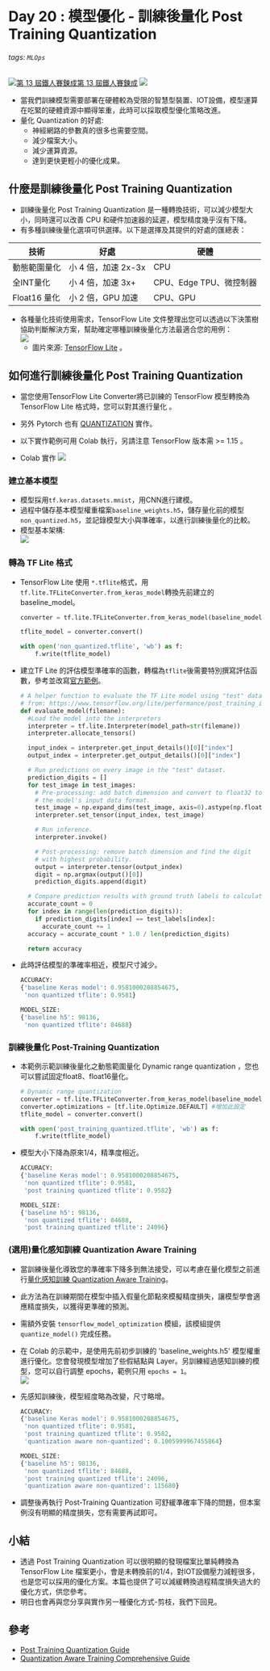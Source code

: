 # Day 20 : 模型優化 - 訓練後量化 Post Training Quantization

###### tags: `MLOps`
[![](https://d1dwq032kyr03c.cloudfront.net/images/ironman_sticker/13/ai-and-data.png?sticker "第 13 屆鐵人賽鍊成")第 13 屆鐵人賽鍊成](https://ithelp.ithome.com.tw/users/20121130/ironman/4015)
[![](https://img.shields.io/badge/iThome%E9%90%B5%E4%BA%BA%E8%B3%BD2021-%E5%A8%81%E5%88%A9%E6%96%AF-blue)](https://ithelp.ithome.com.tw/articles/10267328)

-   當我們訓練模型需要部署在硬體較為受限的智慧型裝置、IOT設備，模型運算在吃緊的硬體資源中顯得笨重，此時可以採取模型優化策略改進。
-   量化 Quantization 的好處:
    -   神經網路的參數真的很多也需要空間。
    -   減少檔案大小。
    -   減少運算資源。
    -   達到更快更輕小的優化成果。

什麼是訓練後量化 Post Training Quantization
-----------------------------------

-   訓練後量化 Post Training Quantization 是一種轉換技術，可以減少模型大小，同時還可以改善 CPU 和硬件加速器的延遲，模型精度幾乎沒有下降。
-   有多種訓練後量化選項可供選擇。以下是選擇及其提供的好處的匯總表：

| 技術 | 好處 | 硬體 |
| --- | --- | --- |
| 動態範圍量化 | 小 4 倍，加速 2x-3x | CPU |
| 全INT量化 | 小 4 倍，加速 3x+ | CPU、Edge TPU、微控制器 |
| Float16 量化 | 小 2 倍，GPU 加速 | CPU、GPU |

-   各種量化技術使用需求，TensorFlow Lite 文件整理出您可以透過以下決策樹協助判斷解決方案，幫助確定哪種訓練後量化方法最適合您的用例：  
    ![](https://i.imgur.com/nQwPqQ8.png)
    -   圖片來源: [TensorFlow Lite](https://www.tensorflow.org/lite/performance/post_training_quantization) 。

如何進行訓練後量化 Post Training Quantization
------------------------------------

-   當您使用TensorFlow Lite Converter將已訓練的 TensorFlow 模型轉換為 TensorFlow Lite 格式時，您可以對其進行量化 。
    
-   另外 Pytorch 也有 [QUANTIZATION](https://pytorch.org/docs/stable/quantization.html) 實作。
    
-   以下實作範例可用 Colab 執行，另請注意 TensorFlow 版本需 >= 1.15 。
    
-   Colab 實作 [![](https://i.imgur.com/pQnQ4tG.png)](https://colab.research.google.com/drive/1ukgVrMdtWjpReIygWHJ7-Lcw61Lv5kAO)
    

### 建立基本模型

-   模型採用`tf.keras.datasets.mnist`，用CNN進行建模。
-   過程中儲存基本模型權重檔案`baseline_weights.h5`，儲存量化前的模型`non_quantized.h5`，並記錄模型大小與準確率，以進行訓練後量化的比較。
-   模型基本架構:  
    ![](https://i.imgur.com/xlGeUm3.png)

### 轉為 TF Lite 格式

-   TensorFlow Lite 使用 `*.tflite`格式，用`tf.lite.TFLiteConverter.from_keras_model`轉換先前建立的baseline_model。
    
    ```python
    converter = tf.lite.TFLiteConverter.from_keras_model(baseline_model)
    
    tflite_model = converter.convert()
    
    with open('non_quantized.tflite', 'wb') as f:
        f.write(tflite_model)
    
    ```
    
-   建立TF Lite 的評估模型準確率的函數，轉檔為`tflite`後需要特別撰寫評估函數，參考並改寫[官方範例](https://www.tensorflow.org/lite/performance/post_training_integer_quant_16x8#evaluate_the_models)。
    
    ```python
    # A helper function to evaluate the TF Lite model using "test" dataset.
    # from: https://www.tensorflow.org/lite/performance/post_training_integer_quant_16x8#evaluate_the_models
    def evaluate_model(filemane):
      #Load the model into the interpreters
      interpreter = tf.lite.Interpreter(model_path=str(filemane))
      interpreter.allocate_tensors()
    
      input_index = interpreter.get_input_details()[0]["index"]
      output_index = interpreter.get_output_details()[0]["index"]
    
      # Run predictions on every image in the "test" dataset.
      prediction_digits = []
      for test_image in test_images:
        # Pre-processing: add batch dimension and convert to float32 to match with
        # the model's input data format.
        test_image = np.expand_dims(test_image, axis=0).astype(np.float32)
        interpreter.set_tensor(input_index, test_image)
    
        # Run inference.
        interpreter.invoke()
    
        # Post-processing: remove batch dimension and find the digit 
        # with highest probability.
        output = interpreter.tensor(output_index)
        digit = np.argmax(output()[0])
        prediction_digits.append(digit)
    
      # Compare prediction results with ground truth labels to calculate accuracy.
      accurate_count = 0
      for index in range(len(prediction_digits)):
        if prediction_digits[index] == test_labels[index]:
          accurate_count += 1
      accuracy = accurate_count * 1.0 / len(prediction_digits)
    
      return accuracy
    
    ```
    
-   此時評估模型的準確率相近，模型尺寸減少。
    
    ```python
    ACCURACY:
    {'baseline Keras model': 0.9581000208854675, 
     'non quantized tflite': 0.9581}
    
    MODEL_SIZE:
    {'baseline h5': 98136, 
     'non quantized tflite': 84688}
    
    ```
    

### 訓練後量化 Post-Training Quantization

-   本範例示範訓練後量化之動態範圍量化 Dynamic range quantization ，您也可以嘗試固定float8、float16量化。
    
    ```python
    # Dynamic range quantization
    converter = tf.lite.TFLiteConverter.from_keras_model(baseline_model)
    converter.optimizations = [tf.lite.Optimize.DEFAULT] #增加此設定
    tflite_model = converter.convert()
    
    with open('post_training_quantized.tflite', 'wb') as f:
        f.write(tflite_model)
    
    ```
    
-   模型大小下降為原來1/4，精準度相近。
    
    ```python
    ACCURACY:
    {'baseline Keras model': 0.9581000208854675,
     'non quantized tflite': 0.9581,
     'post training quantized tflite': 0.9582}
    
    MODEL_SIZE:
    {'baseline h5': 98136,
     'non quantized tflite': 84688,
     'post training quantized tflite': 24096} 
    
    ```
    

### (選用)量化感知訓練 Quantization Aware Training

-   當訓練後量化導致您的準確率下降多到無法接受，可以考慮在量化模型之前進行[量化感知訓練 Quantization Aware Training](https://www.tensorflow.org/model_optimization/guide/quantization/training)。
-   此方法為在訓練期間在模型中插入假量化節點來模擬精度損失，讓模型學會適應精度損失，以獲得更準確的預測。
-   需額外安裝 `tensorflow_model_optimization` 模組，該模組提供 `quantize_model()` 完成任務。
-   在 Colab 的示範中，是使用先前初步訓練的 'baseline_weights.h5' 模型權重進行優化。您會發現模型增加了些假結點與 Layer。另訓練經過感知訓練的模型，您可以自行調整 epochs，範例只用 `epochs = 1`。  
    ![](https://i.imgur.com/fVh8WTv.png)
-   先感知訓練後，模型經度略為改變，尺寸略增。
    
    ```python
    ACCURACY:
    {'baseline Keras model': 0.9581000208854675,
     'non quantized tflite': 0.9581,
     'post training quantized tflite': 0.9582,
     'quantization aware non-quantized': 0.1005999967455864}
    
    MODEL_SIZE:
    {'baseline h5': 98136,
     'non quantized tflite': 84688,
     'post training quantized tflite': 24096,
     'quantization aware non-quantized': 115680} 
    
    ```
    
-   調整後再執行 Post-Training Quantization 可舒緩準確率下降的問題，但本案例沒有明顯的精度損失，您有需要再試即可。

小結
--

-   透過 Post Training Quantization 可以很明顯的發現檔案比單純轉換為 TensorFlow Lite 檔案更小，會是未轉換前的1/4，對IOT設備壓力減輕很多，也是您可以採用的優化方案。本篇也提供了可以減緩轉換過程精度損失過大的優化方式，供您參考。
-   明日也會再與您分享與實作另一種優化方式-剪枝，我們下回見。

參考
--

-   [Post Training Quantization Guide](https://www.tensorflow.org/lite/performance/post_training_quantization)
-   [Quantization Aware Training Comprehensive Guide](https://www.tensorflow.org/model_optimization/guide/quantization/training_comprehensive_guide)
